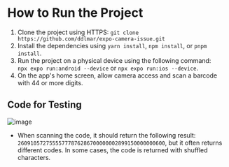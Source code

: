 # How to Run the Project

1. Clone the project using HTTPS: `git clone https://github.com/ddlmar/expo-camera-issue.git`
2. Install the dependencies using `yarn install`, `npm install`, or `pnpm install`.
3. Run the project on a physical device using the following command:  
   `npx expo run:android --device` or `npx expo run:ios --device`.
4. On the app's home screen, allow camera access and scan a barcode with 44 or more digits.

## Code for Testing

![image](https://github.com/user-attachments/assets/468382ec-2900-4741-ae98-a36ae6092c02)

- When scanning the code, it should return the following result: `26091057275555777876286700000002899150000000600`, but it often returns different codes. In some cases, the code is returned with shuffled characters.
